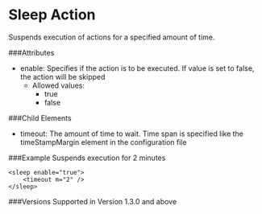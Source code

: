 Sleep Action
============
Suspends execution of actions for a specified amount of time.


###Attributes
- enable: Specifies if the action is to be executed. If value is set to false,
  the action will be skipped
	- Allowed values:
		- true
		- false


###Child Elements
- timeout: The amount of time to wait. Time span is specified like the
  timeStampMargin element in the configuration file


###Example
Suspends execution for 2 minutes

	<sleep enable="true">
		<timeout m="2" />
	</sleep>


###Versions
Supported in Version 1.3.0 and above
